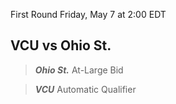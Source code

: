 First Round
Friday, May 7 at 2:00 EDT
## VCU vs Ohio St.

> ***Ohio St.***
> At-Large Bid

> ***VCU***
> Automatic Qualifier